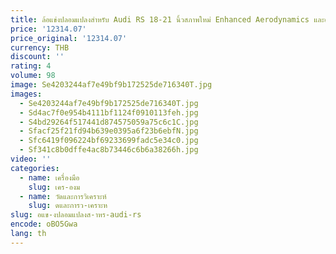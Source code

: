 ```yaml
---
title: ล้อแข่งปลอมแปลงสําหรับ Audi RS 18-21 นิ้วสภาพใหม่ Enhanced Aerodynamics และด้ามจับสําหรับดุมล้อหน้าและหลัง
price: '12314.07'
price_original: '12314.07'
currency: THB
discount: ''
rating: 4
volume: 98
image: Se4203244af7e49bf9b172525de716340T.jpg
images:
  - Se4203244af7e49bf9b172525de716340T.jpg
  - Sd4ac7f0e954b4111bf1124f0910113feh.jpg
  - S4bd29264f517441d874575059a75c6c1C.jpg
  - Sfacf25f21fd94b639e0395a6f23b6ebfN.jpg
  - Sfc6419f096224bf69233699fadc5e34c0.jpg
  - Sf341c8b0dffe4ac8b73446c6b6a38266h.jpg
video: ''
categories:
  - name: เครื่องมือ
    slug: เคร-องม
  - name: วัดและการวิเคราะห์
    slug: ดและการว-เคราะห
slug: อแข-งปลอมแปลงส-าหร-audi-rs
encode: oBO5Gwa
lang: th
---
```

  